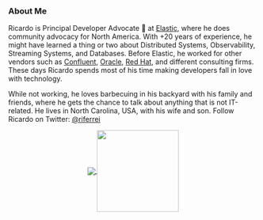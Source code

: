 ### About Me

Ricardo is Principal Developer Advocate 🥑 at [Elastic](https://www.elastic.co), where he does community advocacy for North America. With +20 years of experience, he might have learned a thing or two about Distributed Systems, Observability, Streaming Systems, and Databases. Before Elastic, he worked for other vendors such as [Confluent](https://www.confluent.io), [Oracle](https://www.oracle.com), [Red Hat](https://www.redhat.com), and different consulting firms. These days Ricardo spends most of his time making developers fall in love with technology.

While not working, he loves barbecuing in his backyard with his family and friends, where he gets the chance to talk about anything that is not IT-related. He lives in North Carolina, USA, with his wife and son. Follow Ricardo on Twitter: [@riferrei](https://twitter.com/riferrei)

<p align="center">
  <a href="https://github.com/riferrei?tab=repositories">
    <img
      align="center"
      src="https://github-readme-stats.vercel.app/api/top-langs/?username=riferrei&layout=compact"
    />
  </a>
  <a href="https://github.com/riferrei?tab=repositories">
    <img
      align="center"
      height="165"
      src="https://github-readme-stats.vercel.app/api?username=riferrei&count_private=true&show_icons=true&custom_title=Github%20Status&hide=issues"
    />
  </a>
</p>
